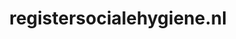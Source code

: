 ---
layout: post
title:  "registersocialehygiene.nl"
internal_url:  "/dutchgov/registersocialehygiene.nl.html"
categories: dutchgov
---